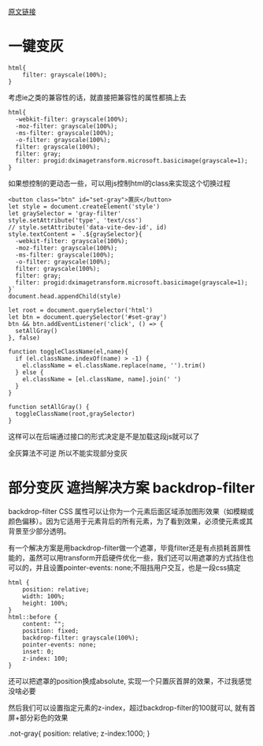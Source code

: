 [原文链接](https://mp.weixin.qq.com/s/1rkXEdgIjn-lWnXj0JNBBQ)
# 一键变灰
```
html{
    filter: grayscale(100%);
}
```
考虑ie之类的兼容性的话，就直接把兼容性的属性都搞上去
```
html{
  -webkit-filter: grayscale(100%);
  -moz-filter: grayscale(100%);
  -ms-filter: grayscale(100%);
  -o-filter: grayscale(100%);
  filter: grayscale(100%);
  filter: gray;
  filter: progid:dximagetransform.microsoft.basicimage(grayscale=1);
}
```
如果想控制的更动态一些，可以用js控制html的class来实现这个切换过程
```
<button class="btn" id="set-gray">置灰</button>
let style = document.createElement('style')
let graySelector = 'gray-filter'
style.setAttribute('type', 'text/css')
// style.setAttribute('data-vite-dev-id', id)
style.textContent = `.${graySelector}{
  -webkit-filter: grayscale(100%);
  -moz-filter: grayscale(100%);
  -ms-filter: grayscale(100%);
  -o-filter: grayscale(100%);
  filter: grayscale(100%);
  filter: gray;
  filter: progid:dximagetransform.microsoft.basicimage(grayscale=1);
}`
document.head.appendChild(style)

let root = document.querySelector('html')
let btn = document.querySelector('#set-gray')
btn && btn.addEventListener('click', () => {
  setAllGray()
}, false)

function toggleClassName(el,name){
  if (el.className.indexOf(name) > -1) {
    el.className = el.className.replace(name, '').trim()
  } else {
    el.className = [el.className, name].join(' ')
  }
}

function setAllGray() {
  toggleClassName(root,graySelector)
}
```
这样可以在后端通过接口的形式决定是不是加载这段js就可以了

全灰算法不可逆 所以不能实现部分变灰

# 部分变灰 遮挡解决方案 backdrop-filter
backdrop-filter CSS 属性可以让你为一个元素后面区域添加图形效果（如模糊或颜色偏移）。因为它适用于元素背后的所有元素，为了看到效果，必须使元素或其背景至少部分透明。

有一个解决方案是用backdrop-filter做一个遮罩，毕竟filter还是有点损耗首屏性能的，虽然可以用transform开启硬件优化一些，我们还可以用遮罩的方式挡住也可以的，并且设置pointer-events: none;不阻挡用户交互，也是一段css搞定
```
html {
    position: relative;
    width: 100%;
    height: 100%;
}
html::before {
    content: "";
    position: fixed;
    backdrop-filter: grayscale(100%);
    pointer-events: none;
    inset: 0;
    z-index: 100;
}
```
还可以把遮罩的position换成absolute, 实现一个只置灰首屏的效果，不过我感觉没啥必要

然后我们可以设置指定元素的z-index，超过backdrop-filter的100就可以, 就有首屏+部分彩色的效果

.not-gray{
  position: relative;
  z-index:1000;
}